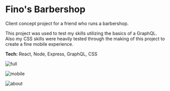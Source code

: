 # Fino's Barbershop

Client concept project for a friend who runs a barbershop.

This project was used to test my skills utilizing the basics of a GraphQL. Also my CSS skills were heavily tested through the making of this project to create a fine mobile experience.

**Tech:** React, Node, Express, GraphQL, CSS

![full](/Users/admin/Desktop/Projects/fino-barbershop/client/public/img/fino-full-ss.png)



![mobile](/Users/admin/Desktop/Projects/fino-barbershop/client/public/img/fino-mobile-ss.png)



![about](/Users/admin/Desktop/Projects/fino-barbershop/client/public/img/fino-about-ss.png)